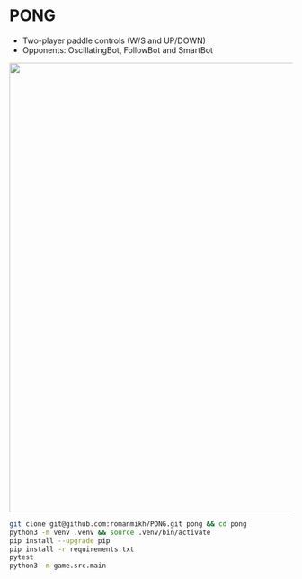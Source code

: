 # PONG

- Two-player paddle controls (W/S and UP/DOWN)
- Opponents: OscillatingBot, FollowBot and SmartBot

<div align="center">
    <img src="assets/pong.gif" width="800"/>
</div>

```sh
git clone git@github.com:romanmikh/PONG.git pong && cd pong
python3 -m venv .venv && source .venv/bin/activate
pip install --upgrade pip
pip install -r requirements.txt
pytest
python3 -m game.src.main
```
